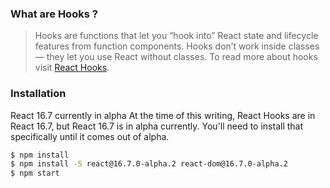 
### What are Hooks ?

> Hooks are functions that let you “hook into” React state and lifecycle features from function components. 
> Hooks don’t work inside classes — they let you use React without classes. 
> To read more about hooks visit [React Hooks](https://reactjs.org/docs/hooks-overview.html).

### Installation
React 16.7 currently in alpha
At the time of this writing, React Hooks are in React 16.7, but React 16.7 is in alpha currently. You'll need to install that specifically until it comes out of alpha.

```sh
$ npm install 
$ npm install -S react@16.7.0-alpha.2 react-dom@16.7.0-alpha.2
$ npm start
```


